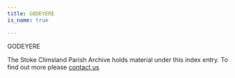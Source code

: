 ```yaml
---
title: GODEYERE
is_name: true

---
```


GODEYERE


The Stoke Climsland Parish Archive holds material under this index entry. To find out more please [contact us](/contact/)
